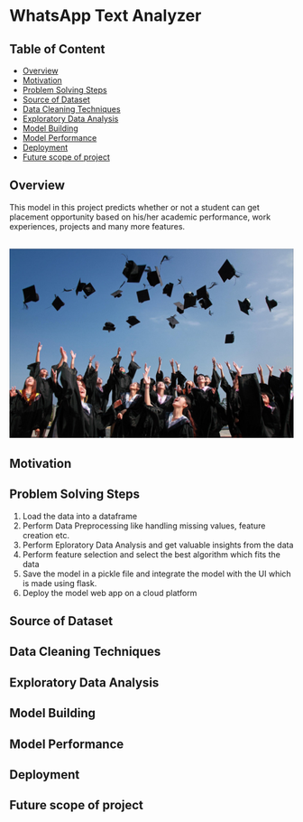 # WhatsApp Text Analyzer

## Table of Content
* [Overview](#overview)
* [Motivation](#motivation)
* [Problem Solving Steps](#problem-solving-steps)
* [Source of Dataset](#source-of-dataset)
* [Data Cleaning Techniques](#data-cleaning-techniques)
* [Exploratory Data Analysis](#exploratory-data-analysis)
* [Model Building](#model-building)
* [Model Performance](#model-performance)
* [Deployment](#deployment)
* [Future scope of project](#future-scope-of-project)

## Overview

This model in this project predicts whether or not a student can get placement opportunity based on his/her academic performance, work experiences, projects and many more features.
</br></br>

<div align="center">
  <img src="img/students.jpeg">
</div>

## Motivation

## Problem Solving Steps
1. Load the data into a dataframe
2. Perform Data Preprocessing like handling missing values, feature creation etc.
3. Perform Eploratory Data Analysis and get valuable insights from the data
4. Perform feature selection and select the best algorithm which fits the data
5. Save the model in a pickle file and integrate the model with the UI which is made using flask.
6. Deploy the model web app on a cloud platform

## Source of Dataset

## Data Cleaning Techniques

## Exploratory Data Analysis

## Model Building

## Model Performance

## Deployment

## Future scope of project



